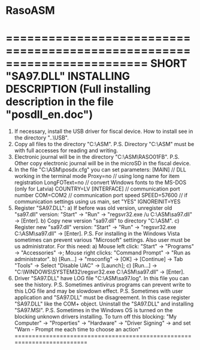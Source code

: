 # RasoASM


========================================================================
       SHORT "SA97.DLL" INSTALLING DESCRIPTION
   (Full installing description in the file "posdll_en.doc")
========================================================================
1.  If necessary, install the USB driver for fiscal device. How to
    install see in the directory "..\USB\".
2.  Copy all files to the directory "C:\ASM\".
    P.S. Directory "C:\ASM\" must be with full accesses for reading and
    writing.
3.  Electronic journal will be in the  directory "C:\ASM\RASO01FB\".
    P.S. Other copy electronic journal will be in the microSD in the 
         fiscal device.
4.  In the file "C:\ASM\posdx.cfg" you can set parameters:
    [MAIN]
    // DLL working in the terminal mode
    Proxy=no
    // using long name for item registration
   LongFOText=no
    // convert Windows fonts to the MS-DOS (only for Latvia)
    COUNTRY=LV
    [INTERFACE]
    // communication port number
    COM=COM2
    // communication port speed
    SPEED=57600
    // if communication settings using us main, set "YES"
    IGNOREINIT=YES
5.  Register "SA97.DLL":
    a) If before was old version, unregister old "sa97.dll" version:
       "Start" -> "Run" -> "regsvr32.exe /u C:\ASM\sa97.dll" -> [Enter].
    b) Copy new version "sa97.dll" to directory "C:\ASM\".
    c) Register new "sa97.dll" version:
       "Start" -> "Run" -> "regsvr32.exe C:\ASM\sa97.dll" -> [Enter].
    P.S. For installing in the Windows Vista sometimes can prevent 
         various "Microsoft" settings. Also user must be us administrator. 
         For this need:
         a) Mouse left click: "Start" -> "Programs" -> "Accessories" ->;
            Mouse right clicks: "Command Prompt" -> "Run as administrator".
         b) [Run...] -> "msconfig" -> [OK] -> [Continue] -> Tab "Tools" ->
            Select "Disable UAC" -> [Launch];
         c) [Run...] -> "C:\WINDOWS\SYSTEM32\regsvr32.exe C:\ASM\sa97.dll"
            -> [Enter].
6.  Driver "SA97.DLL" have LOG file "C:\ASM\sa97.log". In this file you can
    see the history.
    P.S. Sometimes antivirus programs can prevent write to this LOG file 
         and may be slowdown effect.
    P.S. Sometimes with user application and "SA97.DLL" must be disagreement. 
         In this case register "SA97.DLL" like the COM+ object.  Uninstall 
         the "SA97.DLL" and installing "SA97.MSI".
    P.S. Sometimes in the Windows OS is turned on the blocking unknown 
         drivers installing. To turn off this blocking:
         "My Computer" -> "Properties" -> "Hardware" -> "Driver Signing"
         -> and set "Warn - Prompt me each time to choose an action"
========================================================================
